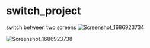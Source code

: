 # switch_project
switch between two screens 
![Screenshot_1686923734](https://github.com/Abeli1995/switch_project/assets/67687533/b8148174-be71-4758-b417-2d7ea16be820)

![Screenshot_1686923738](https://github.com/Abeli1995/switch_project/assets/67687533/a3f70420-19af-436c-9c3f-c3e0d989be51)
